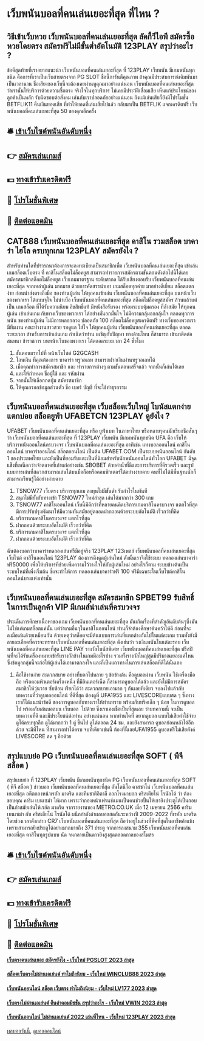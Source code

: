 # เว็บพนันบอลที่คนเล่นเยอะที่สุด ที่ไหน ?
## วิธีเข้าเว็บหวย เว็บพนันบอลที่คนเล่นเยอะที่สุด ลัคกี้วีไอพี สมัครซื้อหวยโดยตรง สมัครฟรีไม่มีขั้นต่ำอัตโนมัติ 123PLAY สรุปว่าอะไร ?
ข้อดีสุดท้ายที่เราอยากแนะนำ เว็บพนันบอลที่คนเล่นเยอะที่สุด ที่ 123PLAY เว็บพนัน มีเกมพนันทุกชนิด คือการที่เราเป็นเว็บสายตรงจาก PG SLOT ชื่อนี้การันตีคุณภาพ ถ้าคุณมีประสบการณ์เดิมพันมาเป็นเวลานาน ชื่อเสียงของเว็บนี้จะต้องเคยผ่านหูคุณมาอย่างแน่นอน เว็บพนันบอลที่คนเล่นเยอะที่สุด ว่าเรานั้นให้บริการด้วยความซื่อตรง จริงใจในทุกบริการ ไม่เคยมีประวัติเสื่อมเสีย เห็นแก่ประโยชน์ของลูกค้าเป็นหลัก รับผิดชอบต่อสังคม เล่นกับเราปลอดภัยอย่างแน่นอน ถึงแม้เล่นเสียก็ยังมีโปรโมชั่น BETFLIK11 คืนเงินยอดเสีย ที่ทำให้ยอดที่เล่นเสียไปแล้ว กลับมาเป็น BETFLIK แจกเครดิตฟรี เว็บพนันบอลที่คนเล่นเยอะที่สุด 50 ของคุณอีกครั้ง

## 🛎 [เข้าเว็บไซต์พนันอันดับหนึ่ง](https://bit.ly/3SdLNi2)
## 👉 [สมัครเล่นเกมส์](https://bit.ly/3SdLNi2)
## 💵 [ทางเข้ารับเครดิตฟรี](https://bit.ly/3dyRKHj)
## 👑 [โปรโมชั่นพิเศษ](https://bit.ly/3dyRKHj)
## 📱 [ติดต่อแอดมิน](https://bit.ly/3dyRKHj)

## CAT888 เว็บพนันบอลที่คนเล่นเยอะที่สุด คาสิโน รวมสล็อต บาคาร่า ไฮโล ครบทุกเกม 123PLAY สมัครยังไง ?
สำหรับท่านใดที่ปรารถนาต้องการจะลงทะเบียนเป็นสมาชิกเพื่อ เว็บพนันบอลที่คนเล่นเยอะที่สุด เข้าเล่นเกมสล็อตเว็บตรง ที่ คาสิโนสล็อตไม่ล็อคยูส สามารถทำรายการสมัครตามขั้นตอนดังต่อไปนี้ได้เลย
สมัครสมาชิกสล็อตไม่ล็อคยูส เว็บเกมมาตรฐาน ระดับสากล ได้รับเสียงตอบรับ เว็บพนันบอลที่คนเล่นเยอะที่สุด จากเหล่าผู้เล่น มากมาย ด้วยการคัดสรรนำเอา เกมสล็อตทุกค่าย มาอย่างดีเยี่ยม สล็อตแตกง่าย ก่อนนำส่งตรงถึงมือ ของท่านผู้เล่น ให้ทุกคนเข้าเล่น เว็บพนันบอลที่คนเล่นเยอะที่สุด บนหน้าเว็บของพวกเรา ได้แบบจุใจ ไม่น่าเบื่อ เว็บพนันบอลที่คนเล่นเยอะที่สุด สล็อตไม่ล็อคยูสสมัคร ล้วนแล้วแต่เป็น เกมสล็อต ที่ได้รับความนิยม ลิขสิทธิ์แท้ มีหนังสือรับรอง พร้อมระบบคุ้มครอง ที่ล้ำสมัย ให้ทุกคนผู้เล่น เข้าเล่นเกม กับทางเว็บของพวกเรา ได้อย่างมั่นอกมั่นใจ ไม่มีความกลุ้มอกกลุ้มใจ ตลอดทุกการพนัน ของท่านผู้เล่น ไม่มีการหลอกลวง ปลอดภัย 100 สล็อตไม่ล็อคยูสเครดิตฟรี ทางเว็บของพวกเรา มีทีมงาน คณะทำงานสาวสวย รอดูแล ใส่ใจ ให้ทุกคนผู้เล่น เว็บพนันบอลที่คนเล่นเยอะที่สุด ตลอดระยะเวลา สำหรับการเข้าเล่นเกม กำเนิดว่าท่าน เผชิญกับปัญหา ทางด้านไหน ก็สามารถ เข้ามาติดต่อสนทนา ข้าราชการ บนหน้าเว็บของพวกเรา ได้ตลอดระยะเวลา 24 ชั่วโมง
1. ขั้นตอนแรกไปที่ หน้าเว็บไซต์ G2GCASH
2. โอนเงิน ที่คุณต้องการ บาคาร่า ทรูวอเลท สามารถฝากเงินผ่านทรูวอเลทได้
3. เมื่อคุณทำการสมัครสมาชิก และ ทำรายการต่างๆ ตามขั้นตอนเสร็จแล้ว จากนั้นก็เล่นได้เลย
4. และให้กำหนด ชื่อผู้ใช้ และ รหัสผ่าน
5. จากนั้นให้เลือกกดปุ่ม สมัครสมาชิก
6. ให้คุณกรอกข้อมูลส่วนตัว ชื่อ เบอร์ บัญชี ที่จะใช้ทำธุรกรรม

## เว็บพนันบอลที่คนเล่นเยอะที่สุด เว็บสล็อตเว็บใหญ่ โบนัสแตกง่าย แตกบ่อย สล็อตยูฟ่า UFABETCN 123PLAY ดูยังไง ?
UFABET เว็บพนันบอลที่คนเล่นเยอะที่สุด หรือ ยูฟ่าเบท ในภาษาไทย หรือหลายๆคนมักเรียกชือสั่นๆว่า เว็บพนันบอลที่คนเล่นเยอะที่สุด ที่ 123PLAY เว็บพนัน มีเกมพนันทุกชนิด UFA คือ เว็บให้บริการพนันออนไลน์ครบวงจร เว็บพนันบอลที่คนเล่นเยอะที่สุด อาทิเช่น แทงบอลออนไลน์ คาสิโนออนไลน์ บาคาร่าออนไลน์ สล๊อตออนไลน์ เป็นต้น UFABET.COM เป็นระบบพนันออนไลน์ อันดับ 1 ของประเทศไทย และยังเป็นที่ยอมรับและเป็นที่นิยมสำหรับนักพนันออนไลน์ทั่วโลก UFABET มีจุดแข็งที่เหนือกว่าเจ้าตลาดที่เก่าแก่อย่างเช่น SBOBET ด้วยค่าน้ำที่ดีและการบริการที่ดีรวดเร็ว และรูปแบบการเล่นที่สดวกสามารถเล่นได้บนมือถือหรือคอมพิวเตอร์ได้อย่างง่ายดาย คนที่ไม่ได้มีพื่นฐานนักก็สามารถเรียนรู้ได้อย่างง่ายดาย
1. TSNOW77 เว็บตรง บริการทุกเกม ลงทุนไม่มีขั้นต่ำ รับกำไรในทันที
2. สนุกไม่มียั้งกับทางเข้า TSNOW77 ใหม่ล่าสุด เล่นได้มากกว่า 300 เกม
3. TSNOW77 คาสิโนออนไลน์ เว็บนี้มีดีกว่าที่หลายคนคิดบริการเกมคาสิโนครบวงจร แตกไวที่สุดมีการปรับปรุงพัฒนาให้มีความทันสมัยอยู่ตลอดฝากถอนด้วยระบบอัตโนมัติ เร็วกว่าที่คิด
4. บริการเกมคาสิโนครบวงจร แตกไวที่สุด
5. ฝากถอนด้วยระบบอัตโนมัติ เร็วกว่าที่คิด
6. บริการเกมคาสิโนครบวงจร แตกไวที่สุด
7. ฝากถอนด้วยระบบอัตโนมัติ เร็วกว่าที่คิด

ฉันต้องบอกว่าบาคาร่าทดลองเล่นฟรีมีอยู่จริง 123PLAY 123เพลล์ เว็บพนันบอลที่คนเล่นเยอะที่สุด เว็บไซต์ คาสิโนออนไลน์ 123PLAY ต้องการดึงดูดผู้เล่นใหม่ ดังนั้นเราจึงใช้ระบบ ทดลองเล่นบาคาร่าฟรี50000 เพื่อให้บริการที่ช่วยเพิ่มความไว้วางใจให้กับผู้เล่นใหม่ อย่างไรก็ตาม ระบบข้างต้นเป็นระบบใหม่ที่เพิ่งเริ่มต้น ซึ่งจะทำให้การ ทดลองเล่นบาคาร่าฟรี 100 ฟรีมีเฉพาะในเว็บไซต์คาสิโนออนไลน์บางแห่งเท่านั้น

## เว็บพนันบอลที่คนเล่นเยอะที่สุด สมัครสมาชิก SPBET99 รับสิทธิ์ในการเป็นลูกค้า VIP มีเกมส์น่าเล่นที่ครบวงจร
ประเด็นการศึกษาเนื้อหาของเกม เว็บพนันบอลที่คนเล่นเยอะที่สุด มันเกิดเรื่องที่สำคัญอันดับต้นๆซึ่งมันไม่ใช่แค่เกมสล็อตแค่นั้น แต่ว่าเกมอื่นๆในคาสิโนออนไลน์ ท่านก็จำต้องศึกษาค้นคว้าให้ดี ก่อนที่จะลงมือเล่นด้วยเหมือนกัน ด้วยเหตุว่าสล็อตจะมีต้นแบบการเล่นที่แตกต่างกันไปในแต่ละเกม รวมทั้งยังมีลายละเอียดที่ควรจะทราบ เว็บพนันบอลที่คนเล่นเยอะที่สุด ดังเช่นว่า วงเงินพนันในแต่ละรอบ เว็บพนันบอลที่คนเล่นเยอะที่สุด LINE PAY รางวัลโบนัสพิเศษ เว็บพนันบอลที่คนเล่นเยอะที่สุด ฟรีสปินที่จะได้รับเครื่องหมายเข้ารับรางวัลข้างในเกมมีอะไรบ้าง รวมทั้งรางวัลใหญ่สุดมีปริมาณเยอะแค่ไหน ซึ่งข้อมูลกลุ่มนี้จะก่อให้ผู้เล่นได้เอามาตกลงใจ และก็เป็นแถวทางในการเล่นสล็อตที่ดีได้นั่นเอง
1. คือใช้งานง่าย สะดวกสบาย อย่างที่บอกไปหลาย ๆ ข้อข้างต้น คือดูบอลผ่าน เว็บพนัน ใช้เครื่องมือถือ หรือคอมพิวเตอร์เครื่องหนึ่ง ที่มีอินเตอร์เน็ต ก็สามารถดูบอลได้แล้ว และยังไม่มีการสมัครสมาชิกให้วุ่นวาย ซับซ้อน เรียกได้ว่า สะดวกสบายเอามาก ๆ กันเลยทีเดียว จบลงไปแล้วกับบทความที่ว่าดูบอลออนไลน์ ที่ดีที่สุด ต้องดูที่ UFA1955 และ LIVESCOREแบบสด ๆ ซึ่งทางเราก็ได้แนะนำข้อดี ของการดูบอลกับทางเราให้ท่านทราบ พร้อมกับทริคเล็ก ๆ น้อย ในการดูบอลไป พร้อมกับเล่นบอลบน เว็บบอล  ไปด้วย ซึ่งเราเองเชื่อเป็นที่สุดเลย ว่าบทความนี้ จะเป็นบทความที่ดี และมีประโยชน์ต่อท่าน อย่างแน่นอน หากท่านใดที่ อยากดูบอล แบบไม่เสียค่าใช้จ่าย ดูได้ครบทุกลีก ดูได้มากกว่า 1 คู่ ขึ้นไป ดูได้ตลอด 24 ชม. และยังสามารถ ดูบอลย้อนหลังได้อีกด้วย จะมีที่ไหน ที่สามารถทำได้ครบ จบที่เดียวเช่นนี้ ต้องที่นี้เลยUFA1955 ดูบอลฟรีไม่เสียตังค์ LIVESCORE สด ๆ อีกด้วย

## สรุปแบบย่อ PG เว็บพนันบอลที่คนเล่นเยอะที่สุด SOFT ( พีจี สล็อต )
สรุปแบบย่อ ที่ 123PLAY เว็บพนัน มีเกมพนันทุกชนิด PG เว็บพนันบอลที่คนเล่นเยอะที่สุด SOFT ( พีจี สล็อต ) ข่าวบอล เว็บพนันบอลที่คนเล่นเยอะที่สุด อันโตนิโอ คาสซาโน่ เว็บพนันบอลที่คนเล่นเยอะที่สุด อดีตกองหน้าเรอัล มาดริด และทีมชาติอิตาลี ออกโรงมาบอก คริสเตียโน่ โรนัลโด้ ว่า ต้องขอบคุณ คาริม เบนเซม่า ให้มาก เพราะว่ากองหน้าเฟรนช์แมนเป็นคนช่วยปั้นให้เขายิงประตูได้เป็นกอบเป็นกำสมัยเล่นให้เรอัล มาดริด จากรายงานของ METRO.CO.UK เมื่อ 12 เมษายน 2566
คาริม เบนเซม่า กับ คริสเตียโน่ โรนัลโด้ ผนึกกำลังล่าผลบอลสดกันระหว่างปี 2009-2022 ที่เรอัล มาดริด โดยช่วงเวลาดังกล่าว CR7 เว็บพนันบอลที่คนเล่นเยอะที่สุด ถือว่าอยู่ในช่วงที่พีคที่สุดในอาชีพค้าแข้ง เพราะสามารถยิงประตูได้อย่างมากมายถึง 371 ประตู จากการลงสนาม 355 เว็บพนันบอลที่คนเล่นเยอะที่สุด คาสิโนทุกรูปแบบ นัด จนกลายเป็นดาวยิงสูงสุดตลอดกาลของสโมสร

## 🛎 [เข้าเว็บไซต์พนันอันดับหนึ่ง](https://bit.ly/3SdLNi2)
## 👉 [สมัครเล่นเกมส์](https://bit.ly/3SdLNi2)
## 💵 [ทางเข้ารับเครดิตฟรี](https://bit.ly/3dyRKHj)
## 👑 [โปรโมชั่นพิเศษ](https://bit.ly/3dyRKHj)
## 📱 [ติดต่อแอดมิน](https://bit.ly/3dyRKHj)

#### [เว็บตรงคนเล่นเยอะ สมัครยังไง - เว็บใหม่ PGSLOT 2023 ล่าสุด](https://atom.io/themes/เว็บตรงคนเล่นเยอะ%20สมัครยังไง%20-%20เว็บใหม่%20pgslot%202023%20ล่าสุด)
#### [สล็อตเว็บตรงไม่ผ่านเอเย่นต์ ทำไมถึงนิยม - เว็บใหม่ WINCLUB88 2023 ล่าสุด](https://atom.io/themes/สล็อตเว็บตรงไม่ผ่านเอเย่นต์%20ทำไมถึงนิยม%20-%20เว็บใหม่%20winclub88%202023%20ล่าสุด)
#### [เว็บพนันออนไลน์ สล็อต เว็บตรง ทำไมถึงนิยม - เว็บใหม่ LV177 2023 ล่าสุด](https://atom.io/themes/เว็บพนันออนไลน์%20สล็อต%20เว็บตรง%20ทำไมถึงนิยม%20-%20เว็บใหม่%20lv177%202023%20ล่าสุด)
#### [เว็บตรงไม่ผ่านเอเย่นต์ คืนค่าคอมมิชชั่น สรุปว่าอะไร - เว็บใหม่ VWIN 2023 ล่าสุด](https://atom.io/themes/เว็บตรงไม่ผ่านเอเย่นต์%20คืนค่าคอมมิชชั่น%20สรุปว่าอะไร%20-%20เว็บใหม่%20vwin%202023%20ล่าสุด)
#### [เว็บพนันออนไลน์ ไม่ผ่านเอเย่นต์ 2022 เล่นที่ไหน - เว็บใหม่ 123PLAY 2023 ล่าสุด](https://atom.io/themes/เว็บพนันออนไลน์%20ไม่ผ่านเอเย่นต์%202022%20เล่นที่ไหน%20-%20เว็บใหม่%20123play%202023%20ล่าสุด)

[ผลบอลวันนี้](https://siamsport.tv "ผลบอลวันนี้"), [ดูบอลออนไลน์](https://siamsport.tv/ดูบอลสด "ดูบอลออนไลน์")